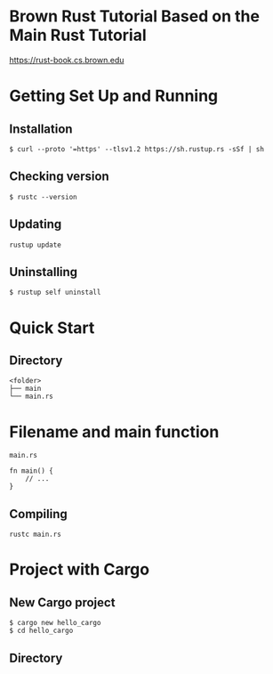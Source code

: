 # Brown Rust Tutorial Based on the Main Rust Tutorial

https://rust-book.cs.brown.edu

# Getting Set Up and Running

## Installation

`$ curl --proto '=https' --tlsv1.2 https://sh.rustup.rs -sSf | sh`

## Checking version

`$ rustc --version`

## Updating
`rustup update`

## Uninstalling
`$ rustup self uninstall`

# Quick Start

## Directory

```
<folder>
├── main
└── main.rs
```

# Filename and main function

```
main.rs

fn main() {
    // ...
}
```

## Compiling
`rustc main.rs`

# Project with Cargo

## New Cargo project
```
$ cargo new hello_cargo
$ cd hello_cargo
```

## Directory







